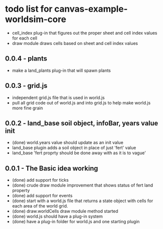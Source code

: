 # todo list for canvas-example-worldsim-core

* cell_index plug-in that figures out the proper sheet and cell index values for each cell
* draw module draws cells based on sheet and cell index values


## 0.0.4 - plants
* make a land_plants plug-in that will spawn plants

## 0.0.3 - grid.js
* independent grid.js file that is used in world.js
* pull all grid code out of world.js and into grid.js to help make world.js more fine grain

## 0.0.2 - land_base soil object, infoBar, years value init
* (done) world.years value should update as an init value
* land_base plugin adds a soil object in place of just 'fert' value
* land_base 'fert proprty should be done away with as it is to vague'

## 0.0.1 - The Basic idea working
* (done) add support for ticks
* (done) crude draw module improvement that shows status of fert land property
* (done) add support for events
* (done) start with a world.js file that returns a state object with cells for each area of the world grid.
* (done) draw.worldCells draw module method started
* (done) world.js should have a plug-in system
* (done) have a plug-in folder for world.js and one starting plugin
